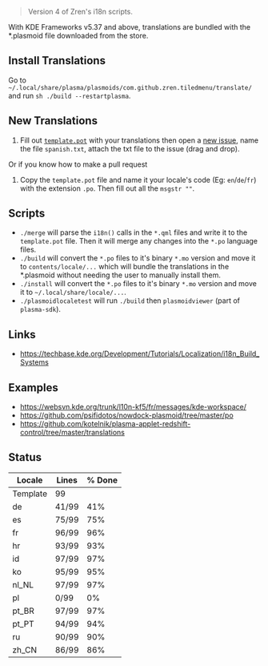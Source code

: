 > Version 4 of Zren's i18n scripts.

With KDE Frameworks v5.37 and above, translations are bundled with the *.plasmoid file downloaded from the store.

## Install Translations

Go to `~/.local/share/plasma/plasmoids/com.github.zren.tiledmenu/translate/` and run `sh ./build --restartplasma`.

## New Translations

1. Fill out [`template.pot`](template.pot) with your translations then open a [new issue](https://github.com/Zren/plasma-applet-tiledmenu/issues/new), name the file `spanish.txt`, attach the txt file to the issue (drag and drop).

Or if you know how to make a pull request

1. Copy the `template.pot` file and name it your locale's code (Eg: `en`/`de`/`fr`) with the extension `.po`. Then fill out all the `msgstr ""`.

## Scripts

* `./merge` will parse the `i18n()` calls in the `*.qml` files and write it to the `template.pot` file. Then it will merge any changes into the `*.po` language files.
* `./build` will convert the `*.po` files to it's binary `*.mo` version and move it to `contents/locale/...` which will bundle the translations in the *.plasmoid without needing the user to manually install them.
* `./install` will convert the `*.po` files to it's binary `*.mo` version and move it to `~/.local/share/locale/...`.
* `./plasmoidlocaletest` will run `./build` then `plasmoidviewer` (part of `plasma-sdk`).

## Links

* https://techbase.kde.org/Development/Tutorials/Localization/i18n_Build_Systems

## Examples

* https://websvn.kde.org/trunk/l10n-kf5/fr/messages/kde-workspace/
* https://github.com/psifidotos/nowdock-plasmoid/tree/master/po
* https://github.com/kotelnik/plasma-applet-redshift-control/tree/master/translations

## Status
|  Locale  |  Lines  | % Done|
|----------|---------|-------|
| Template |      99 |       |
| de       |   41/99 |   41% |
| es       |   75/99 |   75% |
| fr       |   96/99 |   96% |
| hr       |   93/99 |   93% |
| id       |   97/99 |   97% |
| ko       |   95/99 |   95% |
| nl_NL    |   97/99 |   97% |
| pl       |    0/99 |    0% |
| pt_BR    |   97/99 |   97% |
| pt_PT    |   94/99 |   94% |
| ru       |   90/99 |   90% |
| zh_CN    |   86/99 |   86% |
